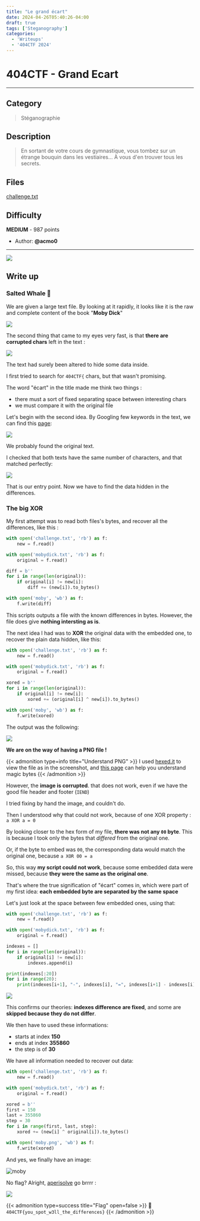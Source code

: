 ```yaml
---
title: "Le grand écart"
date: 2024-04-26T05:40:26-04:00
draft: true
tags: ['Steganography']
categories:
  - 'Writeups'
  - '404CTF 2024'
---
```


# 404CTF - Grand Ecart
---

## Category

> Stéganographie

## Description

> En sortant de votre cours de gymnastique, vous tombez sur un étrange bouquin dans les vestiaires... À vous d'en trouver tous les secrets.

## Files

[challenge.txt](challenge.txt)

## Difficulty

**MEDIUM** - 987 points

- Author: **@acmo0**
---

![](screen.png)

## Write up

### Salted Whale :whale:

We are given a large text file. By looking at it rapidly, it looks like it is the raw and complete content of the book "**Moby Dick**"

![](mobydick.png)

The second thing that came to my eyes very fast, is that **there are corrupted chars** left in the text :

![](corruption.png)

The text had surely been altered to hide some data inside.

I first tried to search for `404CTF{` chars, but that wasn't promising.

The word "écart" in the title made me think two things :
- there must a sort of fixed separating space between interesting chars
- we must compare it with the original file

Let's begin with the second idea. By Googling few keywords in the text, we can find this [page](https://gist.github.com/StevenClontz/4445774):

![](original.png)

We probably found the original text.

I checked that both texts have the same number of characters, and that matched perfectly:

![](match_size.png)

That is our entry point. Now we have to find the data hidden in the differences.

### The big XOR

My first attempt was to read both files's bytes, and recover all the differences, like this :

```python
with open('challenge.txt', 'rb') as f:
	new = f.read()

with open('mobydick.txt', 'rb') as f:
	original = f.read()

diff = b''
for i in range(len(original)):
	if original[i] != new[i]:
		diff += (new[i]).to_bytes()

with open('moby', 'wb') as f:
	f.write(diff)
```

This scripts outputs a file with the known differences in bytes. However, the file does give __nothing intersting as is__.

The next idea I had was to **XOR** the original data with the embedded one, to recover the plain data hidden, like this:

```python
with open('challenge.txt', 'rb') as f:
	new = f.read()

with open('mobydick.txt', 'rb') as f:
	original = f.read()

xored = b''
for i in range(len(original)):
	if original[i] != new[i]:
		xored += (original[i] ^ new[i]).to_bytes()

with open('moby', 'wb') as f:
	f.write(xored)
```

The output was the following:

![](a_png.png)

**We are on the way of having a PNG file !**

{{< admonition type=info title="Understand PNG" >}}
I used [hexed.it](https://hexed.it/) to view the file as in the screenshot, and [this page](https://en.wikipedia.org/wiki/List_of_file_signatures) can help you understand magic bytes
{{< /admonition >}}

However, the **image is corrupted**. that does not work, even if we have the good file header and footer (`IEND`)

I tried fixing by hand the image, and couldn't do.

Then I understood why that could not work, because of one XOR property :
`a XOR a = 0`

By looking closer to the hex form of my file, **there was not any `00` byte**. This is because I took only the bytes that *differed* from the original one.

Or, if the byte to embed was `00`, the corresponding data would match the original one, because `a XOR 00 = a`

So, this way __my script could not work__, because some embedded data were missed, because **they were the same as the original one**.

That's where the true signification of "écart" comes in, which were part of my first idea: **each embedded byte are separated by the same space**

Let's just look at the space between few embedded ones, using that:

```python
with open('challenge.txt', 'rb') as f:
	new = f.read()

with open('mobydick.txt', 'rb') as f:
	original = f.read()

indexes = []
for i in range(len(original)):
	if original[i] != new[i]:
		indexes.append(i)

print(indexes[:20])
for i in range(20):
	print(indexes[i+1], "-", indexes[i], "=", indexes[i+1] - indexes[i])
```

![](indexes2.png)

This confirms our theories: **indexes difference are fixed**, and some are **skipped because they do not differ**.

We then have to used these informations:
- starts at index **150**
- ends at index **355860**
- the step is of **30**

We have all information needed to recover out data:
```python  
with open('challenge.txt', 'rb') as f:
	new = f.read()

with open('mobydick.txt', 'rb') as f:
	original = f.read()

xored = b''
first = 150
last = 355860
step = 30
for i in range(first, last, step):
	xored += (new[i] ^ original[i]).to_bytes()

with open('moby.png', 'wb') as f:
	f.write(xored)
```

And yes, we finally have an image:

![moby](moby.png)

No flag? Alright, [aperisolve](https://aperisolve.fr/6281adf3ebb8c5795c187350f909b00e) go brrrr :

![](flaaaaag.png)

{{< admonition type=success title="Flag" open=false >}}
:triangular_flag_on_post: `404CTF{you_spot_w3ll_the_differences}`
{{< /admonition >}}
